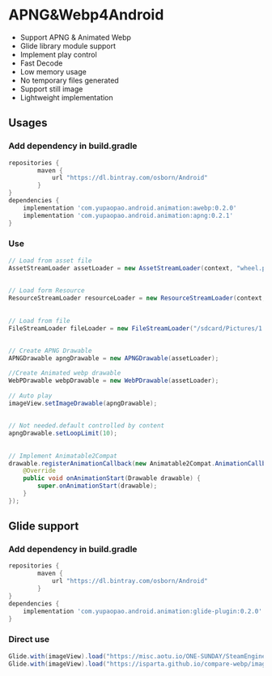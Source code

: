 # APNG&Webp4Android
* Support APNG & Animated Webp
* Glide library module support
* Implement play control
* Fast Decode
* Low memory usage
* No temporary files generated
* Support still image
* Lightweight implementation

## Usages

### Add dependency in build.gradle

```gradle
repositories {
        maven {
            url "https://dl.bintray.com/osborn/Android"
        }
}
dependencies {
    implementation 'com.yupaopao.android.animation:awebp:0.2.0'
    implementation 'com.yupaopao.android.animation:apng:0.2.1'
}
```

### Use

```java
// Load from asset file
AssetStreamLoader assetLoader = new AssetStreamLoader(context, "wheel.png");
 
 
// Load form Resource
ResourceStreamLoader resourceLoader = new ResourceStreamLoader(context, R.drawable.sample);
 
 
// Load from file
FileStreamLoader fileLoader = new FileStreamLoader("/sdcard/Pictures/1.webp");
 
 
// Create APNG Drawable
APNGDrawable apngDrawable = new APNGDrawable(assetLoader);

//Create Animated webp drawable
WebPDrawable webpDrawable = new WebPDrawable(assetLoader);
 
// Auto play
imageView.setImageDrawable(apngDrawable);
 
 
// Not needed.default controlled by content
apngDrawable.setLoopLimit(10);
 
 
// Implement Animatable2Compat
drawable.registerAnimationCallback(new Animatable2Compat.AnimationCallback() {
    @Override
    public void onAnimationStart(Drawable drawable) {
        super.onAnimationStart(drawable);
    }
});
```
## Glide support

### Add dependency in build.gradle

```gradle
repositories {
        maven {
            url "https://dl.bintray.com/osborn/Android"
        }
}
dependencies {
    implementation 'com.yupaopao.android.animation:glide-plugin:0.2.0'
}
```
### Direct use

```java
Glide.with(imageView).load("https://misc.aotu.io/ONE-SUNDAY/SteamEngine.png").into(imageView);
Glide.with(imageView).load("https://isparta.github.io/compare-webp/image/gif_webp/webp/2.webp").into(imageView);
```